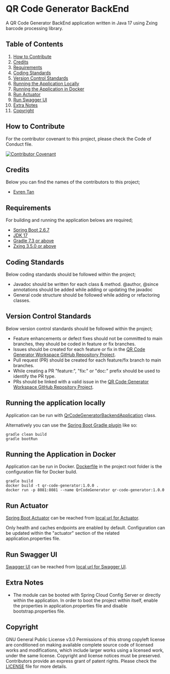 # QR Code Generator BackEnd
A QR Code Generator BackEnd application written in Java 17 using Zxing barcode processing library.

## Table of Contents

1. [How to Contribute](#how-to-contribute)
2. [Credits](#credits)
3. [Requirements](#requirements)
4. [Coding Standards](#coding-standards)
5. [Version Control Standards](#version-control-standards)
6. [Running the Application Locally](#running-the-application-locally)
7. [Running the Application in Docker](#running-the-application-in-docker)
8. [Run Actuator](#run-actuator)
9. [Run Swagger UI](#run-swagger-ui)
10. [Extra Notes](#extra-notes)
11. [Copyright](#copyright)

## How to Contribute

For the contributor covenant to this project, please check the Code of Conduct file.

[![Contributor Covenant][contributor]](CODE_OF_CONDUCT.md)

## Credits

Below you can find the names of the contributors to this project;

- [Evren Tan][evren-tan-github]

## Requirements

For building and running the application belows are required;

- [Spring Boot 2.6.7][spring-boot-version]
- [JDK 17][java-version]
- [Gradle 7.3 or above][gradle-version]
- [Zxing 3.5.0 or above][zxing]

## Coding Standards

Below coding standards should be followed within the project;

- Javadoc should be written for each class & method. @author, @since annotations should be added while adding or updating the javadoc
- General code structure should be followed while adding or refactoring classes.

## Version Control Standards

Below version control standards should be followed within the project;

- Feature enhancements or defect fixes should not be committed to main branches, they should be coded in feature or fix branches.
- Issues should be created for each feature or fix in the [QR Code Generator Workspace GitHub Repository Project][qr-code-generator-workspace-github].
- Pull request (PR) should be created for each feature/fix branch to main branches.
- While creating a PR "feature:", "fix:" or "doc:" prefix should be used to identify the PR type.
- PRs should be linked with a valid issue in the [QR Code Generator Workspace GitHub Repository Project][qr-code-generator-workspace-github].

## Running the application locally

Application can be run with [QrCodeGeneratorBackendApplication][qr-code-generator-manager-main-class] class.

Alternatively you can use the [Spring Boot Gradle plugin][spring-boot-gradle-plugin] like so:

```shell
gradle clean build
gradle bootRun
```

## Running the Application in Docker

Application can be run in Docker. [Dockerfile](Dockerfile) in the project root folder is the configuration file for Docker build.

```shell
gradle build
docker build -t qr-code-generator:1.0.0 .
docker run -p 8081:8081 --name QrCodeGenerator qr-code-generator:1.0.0
```

## Run Actuator

[Spring Boot Actuator][spring-boot-actuator] can be reached from [local url for Actuator][local-actuator].

Only health and caches endpoints are enabled by default. Configuration can be updated within the "actuator" section of the related application.properties file.

## Run Swagger UI
[Swagger UI][swagger-ui] can be reached from [local url for Swagger UI][local-swagger-ui].

## Extra Notes

* The module can be booted with Spring Cloud Config Server or directly within the application. In order to boot the project within itself, enable the properties in application.properties file and disable bootstrap.properties file.

## Copyright

GNU General Public License v3.0
Permissions of this strong copyleft license are conditioned on making available complete source code of licensed works and modifications, which include larger works using a licensed work, under the same license. Copyright and license notices must be preserved. Contributors provide an express grant of patent rights.
Please check the [LICENSE](LICENSE) file for more details.

[evren-tan-github]: https://github.com/evrentan
[spring-boot-version]: https://spring.io/blog/2022/04/21/spring-boot-2-6-7-available-now
[java-version]: https://www.oracle.com/java/technologies/javase/jdk17-archive-downloads.html
[gradle-version]: https://gradle.org/releases/
[contributor]: https://img.shields.io/badge/Contributor%20Covenant-2.1-4baaaa.svg
[qr-code-generator-workspace-github]: https://github.com/evrentan/qr-code-generator-workspace
[qr-code-generator-manager-main-class]: src/main/java/evrentan/qrcodegenerator/qrcodegeneratorbackend/spring/spring/QrCodeGeneratorBackendApplication.java
[spring-boot-gradle-plugin]: https://docs.spring.io/spring-boot/docs/current/gradle-plugin/reference/htmlsingle/
[spring-boot-actuator]: https://spring.io/guides/gs/actuator-service/
[local-actuator]: http://localhost:8082/actuator
[zxing]: https://github.com/zxing/zxing
[swagger-ui]: https://swagger.io/tools/swagger-ui/
[local-swagger-ui]: http://localhost:8081/swagger-ui/index.html